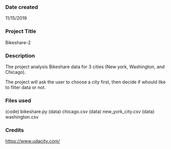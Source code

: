 ### Date created
11/15/2019

### Project Title
Bikeshare-2

### Description
The project analysis Bikeshare data for 3 cities (New york, Washington, and Chicago).

The project will ask the user to choose a city first, then decide if whould like to filter data or not.

### Files used
(code) bikeshare.py
(data) chicago.csv
(data) new_york_city.csv
(data) washington.csv

### Credits
https://www.udacity.com/
